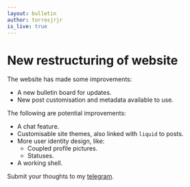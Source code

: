 ```yaml
---
layout: bulletin
author: torresjrjr
is_live: true
---
```

# New restructuring of website
The website has made some improvements:
- A new bulletin board for updates.
- New post customisation and metadata available to use.

The following are potential improvements:
- A chat feature.
- Customisable site themes, also linked with `liquid` to posts.
- More user identity design, like:
  - Coupled profile pictures.
  - Statuses.
- A working shell.

Submit your thoughts to my [telegram](https://t.me/torresjrjr).